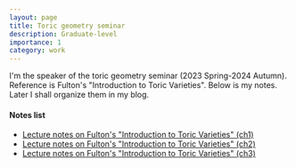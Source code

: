 ```yaml
---
layout: page
title: Toric geometry seminar
description: Graduate-level
importance: 1
category: work
---
```


I'm the speaker of the toric geometry seminar (2023 Spring-2024 Autumn). Reference is Fulton's "Introduction to Toric Varieties". Below is my notes. Later I shall organize them in my blog.

#### Notes list

- <a href="https://github.com/Vera-Wen7/Vera-Wen7.github.io/blob/main/assets/pdf/Notes%20on%20Fulton's%20(ch1).pdf">Lecture notes on Fulton's "Introduction to Toric Varieties" (ch1)</a>
- <a href="https://github.com/Vera-Wen7/Vera-Wen7.github.io/blob/main/assets/pdf/Notes%20on%20Fulton's%20(ch1).pdf">Lecture notes on Fulton's "Introduction to Toric Varieties" (ch2)</a>
- <a href="https://github.com/Vera-Wen7/Vera-Wen7.github.io/blob/main/assets/pdf/Notes%20on%20Fulton's%20(ch1).pdf">Lecture notes on Fulton's "Introduction to Toric Varieties" (ch3)</a>


    

